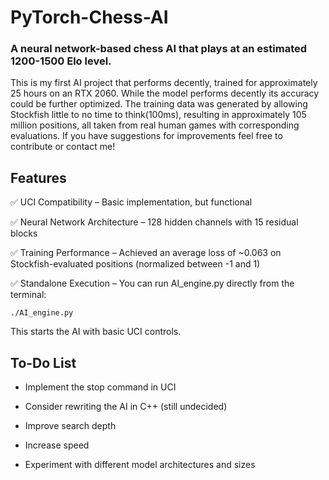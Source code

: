 # PyTorch-Chess-AI

### A neural network-based chess AI that plays at an estimated 1200-1500 Elo level.

This is my first AI project that performs decently, trained for approximately 25 hours on an RTX 2060. 
While the model performs decently its accuracy could be further optimized.
The training data was generated by allowing Stockfish little to no time to think(100ms), resulting in approximately 105 million positions, all taken from real human games with corresponding evaluations. 
If you have suggestions for improvements feel free to contribute or contact me!

## Features

  ✅ UCI Compatibility – Basic implementation, but functional

  ✅ Neural Network Architecture – 128 hidden channels with 15 residual blocks

  ✅ Training Performance – Achieved an average loss of ~0.063 on Stockfish-evaluated positions (normalized between -1 and 1)

  ✅ Standalone Execution – You can run AI_engine.py directly from the terminal:

    ./AI_engine.py

  This starts the AI with basic UCI controls.

## To-Do List

- Implement the stop command in UCI

- Consider rewriting the AI in C++ (still undecided)

- Improve search depth

- Increase speed

- Experiment with different model architectures and sizes
  
